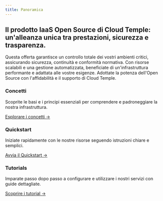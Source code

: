 ```yaml
---
title: Panoramica
---
```


## Il prodotto IaaS Open Source di Cloud Temple: un'alleanza unica tra prestazioni, sicurezza e trasparenza.

Questa offerta garantisce un controllo totale dei vostri ambienti critici, assicurando sicurezza, continuità e conformità normativa. 
Con risorse scalabili e una gestione automatizzata, beneficiate di un'infrastruttura performante e adattata alle vostre esigenze. Adottate la potenza dell'Open Source con l'affidabilità e il supporto di Cloud Temple.

<div class="card-grid">
  <div class="card">
    <h3>Concetti</h3>
    <p>Scoprite le basi e i principi essenziali per comprendere e padroneggiare la nostra infrastruttura.</p>
    <a href="concepts" class="card-link">Esplorare i concetti &rarr;</a>
  </div>
  <div class="card">
    <h3>Quickstart</h3>
    <p>Iniziate rapidamente con le nostre risorse seguendo istruzioni chiare e semplici.</p>
    <a href="quickstart" class="card-link">Avvia il Quickstart &rarr;</a>
  </div>
    <div class="card">
    <h3>Tutorials</h3>
    <p>Imparate passo dopo passo a configurare e utilizzare i nostri servizi con guide dettagliate.</p>
    <a href="tutorials" class="card-link">Scoprire i tutorial &rarr;</a>
  </div>
</div>